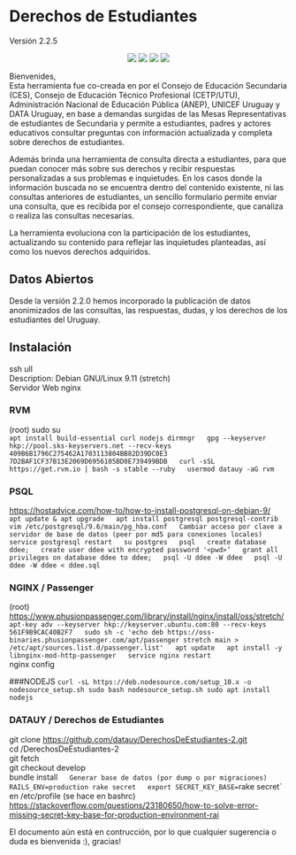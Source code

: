 # Derechos de Estudiantes  
Versión 2.2.5 

<p align="center">
<img  src="https://img.shields.io/github/license/datauy/DerechosDeEstudiantes-2">
<img  src="https://img.shields.io/github/last-commit/datauy/DerechosDeEstudiantes-2">
<img  src="https://img.shields.io/website?up_color=green&up_message=online&url=https%3A%2F%2Fderechosdeestudiantes.edu.uy">
<a href="https://sonarcloud.io/dashboard?id=datauy_DerechosDeEstudiantes-2" target="_blank"><img src="https://sonarcloud.io/api/project_badges/measure?project=datauy_DerechosDeEstudiantes-2&metric=alert_status"></a>
</p>

Bienvenides,  
Esta herramienta fue co-creada en por el Consejo de Educación Secundaria (CES), Consejo de Educación Técnico Profesional (CETP/UTU), Administración Nacional de Educación Pública (ANEP), UNICEF Uruguay y DATA Uruguay, en base a demandas surgidas de las Mesas Representativas de estudiantes de Secundaria y permite a estudiantes, padres y actores educativos consultar preguntas con información actualizada y completa sobre derechos de estudiantes.  

Además brinda una herramienta de consulta directa a estudiantes, para que puedan conocer más sobre sus derechos y recibir respuestas personalizadas a sus problemas e inquietudes.
En los casos donde la información buscada no se encuentra dentro del contenido existente, ni las consultas anteriores de estudiantes, un sencillo formulario permite enviar una consulta, que es recibida por el consejo correspondiente, que canaliza o realiza las consultas necesarias.  

La herramienta evoluciona con la participación de los estudiantes, actualizando su contenido para reflejar las inquietudes planteadas, así como los nuevos derechos adquiridos.

## Datos Abiertos
Desde la versión 2.2.0 hemos incorporado la publicación de datos anonimizados de las consultas, las respuestas, dudas, y los derechos de los estudiantes del Uruguay.
## Instalación
ssh ull  
Description:    Debian GNU/Linux 9.11 (stretch)  
Servidor Web nginx  

### RVM
(root) sudo su  
`apt install build-essential curl nodejs dirmngr  
gpg --keyserver hkp://pool.sks-keyservers.net --recv-keys 409B6B1796C275462A1703113804BB82D39DC0E3 7D2BAF1CF37B13E2069D6956105BD0E739499BDB  
curl -sSL https://get.rvm.io | bash -s stable --ruby  
usermod datauy -aG rvm`  

### PSQL  
https://hostadvice.com/how-to/how-to-install-postgresql-on-debian-9/  
`apt update & apt upgrade  
apt install postgresql postgresql-contrib  
vim /etc/postgresql/9.6/main/pg_hba.conf  
Cambiar acceso por clave a servidor de base de datos (peer por md5 para conexiones locales)  
service postgresql restart  
su postgres  
psql  
create database ddee;  
create user ddee with encrypted password '<pwd>’  
grant all privileges on database ddee to ddee;  
psql -U ddee -W ddee  
psql -U ddee -W ddee < ddee.sql`  

### NGINX / Passenger
(root) https://www.phusionpassenger.com/library/install/nginx/install/oss/stretch/  
`apt-key adv --keyserver hkp://keyserver.ubuntu.com:80 --recv-keys 561F9B9CAC40B2F7  
sudo sh -c 'echo deb https://oss-binaries.phusionpassenger.com/apt/passenger stretch main > /etc/apt/sources.list.d/passenger.list'  
apt update  
apt install -y libnginx-mod-http-passenger  
service nginx restart`  
nginx config  

###NODEJS
`curl -sL https://deb.nodesource.com/setup_10.x -o nodesource_setup.sh
sudo bash nodesource_setup.sh
sudo apt install nodejs`  

### DATAUY / Derechos de Estudiantes  
git clone https://github.com/datauy/DerechosDeEstudiantes-2.git  
cd /DerechosDeEstudiantes-2  
git fetch  
git checkout develop  
bundle install`  
Generar base de datos (por dump o por migraciones)  
RAILS_ENV=production rake secret  
export SECRET_KEY_BASE=`rake secret` en /etc/profile (se hace en bashrc)  
https://stackoverflow.com/questions/23180650/how-to-solve-error-missing-secret-key-base-for-production-environment-rai

El documento aún está en contrucción, por lo que cualquier sugerencia o duda es bienvenida :), gracias!
